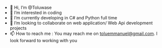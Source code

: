 - 👋 Hi, I’m @Toluwase
- 👀 I’m interested in coding
- 🌱 I’m currently developing in C# and Python full time
- 💞️ I’m looking to collaborate on web application/ Web Api development projects
- 📫 How to reach me : You may reach me on toluemmanuel@gmail.com. I look forward to working with you
<!---
ToluwaseShorun/ToluwaseShorun is a ✨ special ✨ repository because its `README.md` (this file) appears on your GitHub profile.
You can click the Preview link to take a look at your changes.
--->
